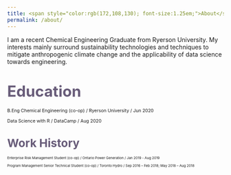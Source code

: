 ```yaml
---
title: <span style="color:rgb(172,108,130); font-size:1.25em;">About</span>
permalink: /about/
---
```

I am a recent Chemical Engineering Graduate from Ryerson University. My interests mainly surround sustainability technologies and techniques to mitigate anthropogenic climate change and the applicability of data science towards engineering.

# <span style="color:rgb(104,92,121);font-size:1.25em;">Education</span>
<span style="font-size:0.75em;">
B.Eng Chemical Engineering (co-op) / Ryerson University / Jun 2020

Data Science with R / DataCamp / Aug 2020

# <span style="color:rgb(104,92,121);font-size:1.25em;">Work History</span>
<span style="font-size:0.75em;">
Enterprise Risk Management Student (co-op) / Ontario Power Generation / Jan 2019 - Aug 2019

Program Management Senior Technical Student (co-op) / Toronto Hydro / Sep 2016 – Feb 2018; May 2018 – Aug 2018
